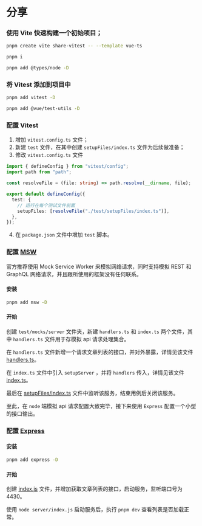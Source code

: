 # 分享

### 使用 Vite 快速构建一个初始项目；

```bash
pnpm create vite share-vitest -- --template vue-ts

pnpm i

pnpm add @types/node -D
```

### 将 Vitest 添加到项目中

```bash
pnpm add vitest -D

pnpm add @vue/test-utils -D
```

### 配置 Vitest

1. 增加 `vitest.config.ts` 文件；
2. 新建 `test` 文件，在其中创建 `setupFiles/index.ts` 文件为后续做准备；
3. 修改 `vitest.config.ts` 文件

```ts
import { defineConfig } from "vitest/config";
import path from "path";

const resolveFile = (file: string) => path.resolve(__dirname, file);

export default defineConfig({
  test: {
    // 运行在每个测试文件前面
    setupFiles: [resolveFile("./test/setupFiles/index.ts")],
  },
});

```

4. 在 `package.json` 文件中增加 `test` 脚本。

### 配置 [MSW](https://mswjs.io/)

官方推荐使用 Mock Service Worker 来模拟网络请求，同时支持模拟 REST 和 GraphQL 网络请求，并且跟所使用的框架没有任何联系。

#### 安装

```bash
pnpm add msw -D
```

#### 开始

创建 `test/mocks/server` 文件夹，新建 `handlers.ts` 和 `index.ts` 两个文件，其中 `handlers.ts` 文件用于存模拟 api 请求处理集合。

在 `handlers.ts` 文件新增一个请求文章列表的接口，并对外暴露，详情见该文件 [handlers.ts](./test/mocks/server/handlers.ts)。

在 `index.ts` 文件中引入 `setupServer` ，并将 `handlers` 传入，详情见该文件 [index.ts](./test/mocks/server/index.ts)。

最后在 [setupFiles/index.ts](./test/setupFiles/index.ts) 文件中监听该服务，结束用例后关闭该服务。

至此，在 `node` 端模拟 api 请求配置大致完毕，接下来使用 `Express` 配置一个小型的接口输出。

### 配置 [Express](http://expressjs.com/)

#### 安装

```bash
pnpm add express -D
```

#### 开始

创建 [index.js](./server/index.js) 文件，并增加获取文章列表的接口，启动服务，监听端口号为 4430。

使用 `node server/index.js` 启动服务后，执行 `pnpm dev` 查看列表是否加载正常。